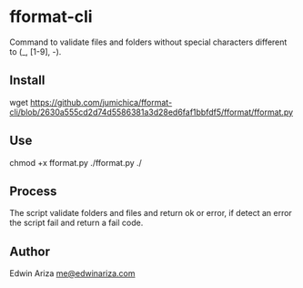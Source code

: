 # fformat-cli
Command to validate files and folders without special characters different to (_, [1-9], -).

## Install
wget https://github.com/jumichica/fformat-cli/blob/2630a555cd2d74d5586381a3d28ed6faf1bbfdf5/fformat/fformat.py

## Use
chmod +x fformat.py
./fformat.py ./

## Process
The script validate folders and files and return ok or error,
if detect an error the script fail and return a fail code.


## Author
Edwin Ariza <me@edwinariza.com>
